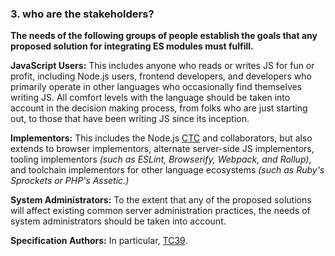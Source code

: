 ### 3. who are the stakeholders?

**The needs of the following groups of people establish the goals that any
proposed solution for integrating ES modules must fulfill.**

**JavaScript Users:** This includes anyone who reads or writes JS for fun or
profit, including Node.js users, frontend developers, and developers who
primarily operate in other languages who occasionally find themselves writing
JS. All comfort levels with the language should be taken into account in the
decision making process, from folks who are just starting out, to those that
have been writing JS since its inception.

**Implementors:** This includes the Node.js
[CTC](https://github.com/nodejs/node#current-project-team-members) and
collaborators, but also extends to browser implementors, alternate server-side
JS implementors, tooling implementors *(such as ESLint, Browserify, Webpack, and
Rollup)*, and toolchain implementors for other language ecosystems *(such as
Ruby's Sprockets or PHP's Assetic.)*

**System Administrators:** To the extent that any of the proposed solutions
will affect existing common server administration practices, the needs of
system administrators should be taken into account.

**Specification Authors:** In particular,
[TC39](https://tc39.github.io/process-document/).
